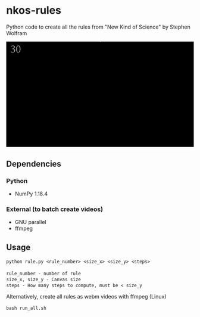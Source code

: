# nkos-rules
Python code to create all the rules from "New Kind of Science" by Stephen Wolfram

![Example](example.gif)

## Dependencies

### Python

* NumPy 1.18.4

### External (to batch create videos)

* GNU parallel
* ffmpeg

## Usage

```
python rule.py <rule_number> <size_x> <size_y> <steps>

rule_number - number of rule
size_x, size_y - Canvas size
steps - How many steps to compute, must be < size_y

```

Alternatively, create all rules as webm videos with ffmpeg (Linux)

```
bash run_all.sh
```
